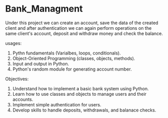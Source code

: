 # Bank_Managment
Under this project we can create an account, save the data of the created client and after authentication we can again perform operations on the same client's account, deposit and withdraw money and check the balance.

usages:
1. Pythn fundamentals (Varialbes, loops, conditionals).
2. Object-Oriented Programming (classes, objects, methods).
3. Input and output in Python.
4. Python's random module for generating account number.

Objectives:
1. Understand how to implement a basic bank system using Python.
2. Learn how to use classes and objects to manage users and their accounts.
3. Implement simple authentication for users.
4. Develop skills to handle deposits, withdrawals, and balanace checks.
